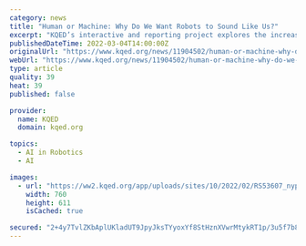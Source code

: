 ```yaml
---
category: news
title: "Human or Machine: Why Do We Want Robots to Sound Like Us?"
excerpt: "KQED’s interactive and reporting project explores the increasingly human-sounding machine voices in our lives."
publishedDateTime: 2022-03-04T14:00:00Z
originalUrl: "https://www.kqed.org/news/11904502/human-or-machine-why-do-we-want-robots-to-sound-like-us"
webUrl: "https://www.kqed.org/news/11904502/human-or-machine-why-do-we-want-robots-to-sound-like-us"
type: article
quality: 39
heat: 39
published: false

provider:
  name: KQED
  domain: kqed.org

topics:
  - AI in Robotics
  - AI

images:
  - url: "https://ww2.kqed.org/app/uploads/sites/10/2022/02/RS53607_nypldigitalcollections5e66b3e8-faf1-d471-e040-e00a180654d7001w-qut.jpg"
    width: 760
    height: 611
    isCached: true

secured: "2+4y7TvlZKbAplUKladUT9JpyJksTYyoxYf8StHznXVwrMtykRT1p/3u5f7b8l6KrROABS8hSVmw7fKnZeEz2ewmPHb4ohqs5Swwl+AxjdFlg+/LVYsW+cFFfW6YelyRI4b6cJQ9FcwdpjwuiMJ2/KL6qCq5T5CHv5wpGunzdrnyESdQub8o9DPWKBBl0Af7Dt18VAKZ1Ziy9QEDFlKB6LZn4DWYFDlZNkL+XxRo89Y49z0h+ahfMr2TTkDwHrXWiXDAuqE3yJgrD4TLHpc7QccRy9JAJMUW+pl3vbQzLXT8pVWs+b2ypuqATUhfSYbtA0SRDvgT7YAVtixvQx9tkhCbj+A2WVMXZw3IFY6Ydwk=;/2JhuY3Dl7h2jWtxN9wLsg=="
---
```


